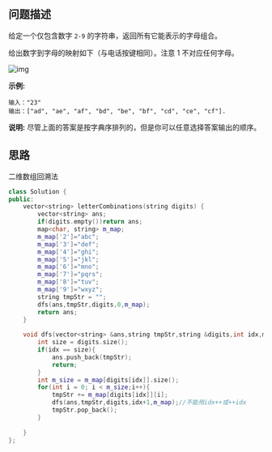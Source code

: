 ## 问题描述

给定一个仅包含数字 `2-9` 的字符串，返回所有它能表示的字母组合。

给出数字到字母的映射如下（与电话按键相同）。注意 1 不对应任何字母。

![img](http://upload.wikimedia.org/wikipedia/commons/thumb/7/73/Telephone-keypad2.svg/200px-Telephone-keypad2.svg.png)

**示例:**

```
输入："23"
输出：["ad", "ae", "af", "bd", "be", "bf", "cd", "ce", "cf"].
```

**说明:**
尽管上面的答案是按字典序排列的，但是你可以任意选择答案输出的顺序。

## 思路

二维数组回溯法



```CPP
class Solution {
public:
    vector<string> letterCombinations(string digits) {
        vector<string> ans;
        if(digits.empty())return ans;
        map<char, string> m_map;  
        m_map['2']="abc";  
        m_map['3']="def";  
        m_map['4']="ghi";  
        m_map['5']="jkl";  
        m_map['6']="mno";  
        m_map['7']="pqrs";  
        m_map['8']="tuv";  
        m_map['9']="wxyz"; 
        string tmpStr = "";
        dfs(ans,tmpStr,digits,0,m_map);
        return ans;
    }
    
    void dfs(vector<string> &ans,string tmpStr,string &digits,int idx,map<char,string> m_map){
        int size = digits.size();
        if(idx == size){
            ans.push_back(tmpStr);
            return;
        }
        int m_size = m_map[digits[idx]].size();
        for(int i = 0; i < m_size;i++){
            tmpStr += m_map[digits[idx]][i];
            dfs(ans,tmpStr,digits,idx+1,m_map);//不能用idx++或++idx
            tmpStr.pop_back();
        }
        
    }
};
```

